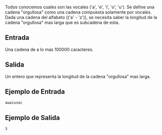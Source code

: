 Todos conocemos cuales son las vocales \('a', 'e', 'i', 'o', 'u'\). Se define una cadena "orgullosa" como una cadena compuesta solamente por vocales. Dada una cadena del alfabeto \(('a' - 'z')\), se necesita saber la longitud de la cadena "orgullosa" mas larga que es subcadena de esta.



## Entrada



Una cadena de a lo mas 100000 caracteres.



## Salida



Un entero que representa la longitud de la cadena "orgullosa" mas larga.



## Ejemplo de Entrada



```
awaiusec
```


## Ejemplo de Salida



```
3
```


